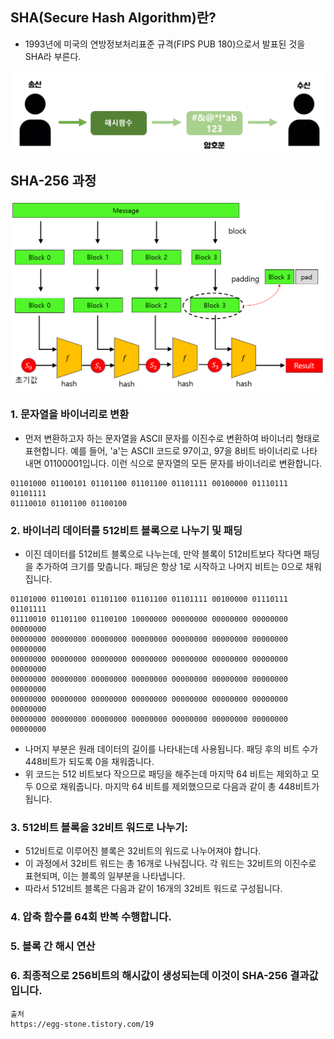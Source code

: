 
## SHA(Secure Hash Algorithm)란?
- 1993년에 미국의 연방정보처리표준 규격(FIPS PUB 180)으로서 발표된 것을 SHA라 부른다.


![해시함수.png](..%2F..%2Fetc%2Fimage%2FSECURITY%2F%ED%95%B4%EC%8B%9C%ED%95%A8%EC%88%98.png)

## SHA-256 과정


![sha256-02.png](..%2F..%2Fetc%2Fimage%2FSECURITY%2Fsha256-02.png) 


### 1. 문자열을 바이너리로 변환
- 먼저 변환하고자 하는 문자열을 ASCII 문자를 이진수로 변환하여 바이너리 형태로 표현합니다. 예를 들어, 'a'는 ASCII 코드로 97이고, 97을 8비트 바이너리로 나타내면 01100001입니다. 이런 식으로 문자열의 모든 문자를 바이너리로 변환합니다.

```
01101000 01100101 01101100 01101100 01101111 00100000 01110111 01101111
01110010 01101100 01100100
```

### 2. 바이너리 데이터를 512비트 블록으로 나누기 및 패딩
- 이진 데이터를 512비트 블록으로 나누는데, 만약 블록이 512비트보다 작다면 패딩을 추가하여 크기를 맞춥니다. 패딩은 항상 1로 시작하고 나머지 비트는 0으로 채워집니다.
```
01101000 01100101 01101100 01101100 01101111 00100000 01110111 01101111
01110010 01101100 01100100 10000000 00000000 00000000 00000000 00000000
00000000 00000000 00000000 00000000 00000000 00000000 00000000 00000000
00000000 00000000 00000000 00000000 00000000 00000000 00000000 00000000
00000000 00000000 00000000 00000000 00000000 00000000 00000000 00000000
00000000 00000000 00000000 00000000 00000000 00000000 00000000 00000000
00000000 00000000 00000000 00000000 00000000 00000000 00000000 00000000
```
- 나머지 부분은 원래 데이터의 길이를 나타내는데 사용됩니다. 패딩 후의 비트 수가 448비트가 되도록 0을 채워줍니다.
- 위 코드는 512 비트보다 작으므로 패딩을 해주는데 마지막 64 비트는 제외하고 모두 0으로 채워줍니다. 마지막 64 비트를 제외했으므로 다음과 같이 총 448비트가 됩니다.


### 3. 512비트 블록을 32비트 워드로 나누기:
- 512비트로 이루어진 블록은 32비트의 워드로 나누어져야 합니다. 
- 이 과정에서 32비트 워드는 총 16개로 나눠집니다. 각 워드는 32비트의 이진수로 표현되며, 이는 블록의 일부분을 나타냅니다.
- 따라서 512비트 블록은 다음과 같이 16개의 32비트 워드로 구성됩니다.

### 4. 압축 함수를 64회 반복 수행합니다.

### 5. 블록 간 해시 연산

### 6. 최종적으로 256비트의 해시값이 생성되는데 이것이 SHA-256 결과값입니다.


```
출처
https://egg-stone.tistory.com/19
```
